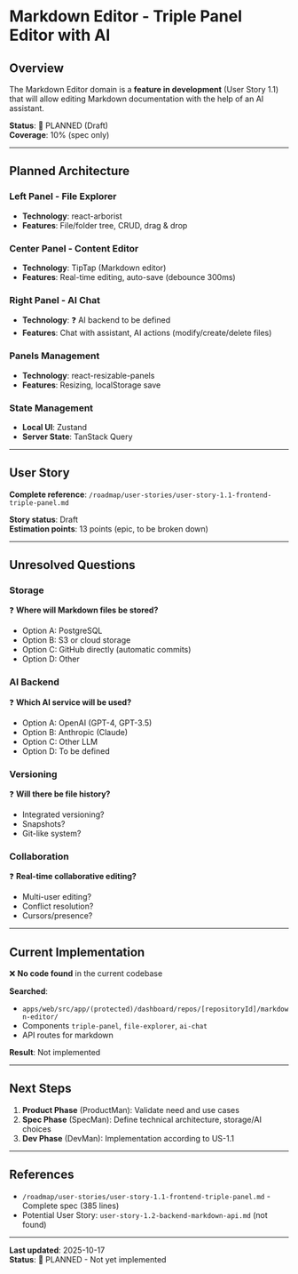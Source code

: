 # Markdown Editor - Triple Panel Editor with AI

## Overview

The Markdown Editor domain is a **feature in development** (User Story 1.1) that will allow editing Markdown documentation with the help of an AI assistant.

**Status**: 📝 PLANNED (Draft)  
**Coverage**: 10% (spec only)

---

## Planned Architecture

### Left Panel - File Explorer

- **Technology**: react-arborist
- **Features**: File/folder tree, CRUD, drag & drop

### Center Panel - Content Editor

- **Technology**: TipTap (Markdown editor)
- **Features**: Real-time editing, auto-save (debounce 300ms)

### Right Panel - AI Chat

- **Technology**: ❓ AI backend to be defined
- **Features**: Chat with assistant, AI actions (modify/create/delete files)

### Panels Management

- **Technology**: react-resizable-panels
- **Features**: Resizing, localStorage save

### State Management

- **Local UI**: Zustand
- **Server State**: TanStack Query

---

## User Story

**Complete reference**: `/roadmap/user-stories/user-story-1.1-frontend-triple-panel.md`

**Story status**: Draft  
**Estimation points**: 13 points (epic, to be broken down)

---

## Unresolved Questions

### Storage

❓ **Where will Markdown files be stored?**

- Option A: PostgreSQL
- Option B: S3 or cloud storage
- Option C: GitHub directly (automatic commits)
- Option D: Other

### AI Backend

❓ **Which AI service will be used?**

- Option A: OpenAI (GPT-4, GPT-3.5)
- Option B: Anthropic (Claude)
- Option C: Other LLM
- Option D: To be defined

### Versioning

❓ **Will there be file history?**

- Integrated versioning?
- Snapshots?
- Git-like system?

### Collaboration

❓ **Real-time collaborative editing?**

- Multi-user editing?
- Conflict resolution?
- Cursors/presence?

---

## Current Implementation

❌ **No code found** in the current codebase

**Searched**:

- `apps/web/src/app/(protected)/dashboard/repos/[repositoryId]/markdown-editor/`
- Components `triple-panel`, `file-explorer`, `ai-chat`
- API routes for markdown

**Result**: Not implemented

---

## Next Steps

1. **Product Phase** (ProductMan): Validate need and use cases
2. **Spec Phase** (SpecMan): Define technical architecture, storage/AI choices
3. **Dev Phase** (DevMan): Implementation according to US-1.1

---

## References

- `/roadmap/user-stories/user-story-1.1-frontend-triple-panel.md` - Complete spec (385 lines)
- Potential User Story: `user-story-1.2-backend-markdown-api.md` (not found)

---

**Last updated**: 2025-10-17  
**Status**: 📝 PLANNED - Not yet implemented
